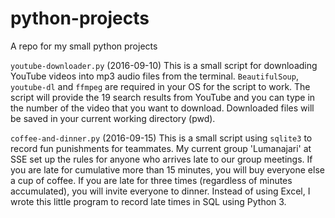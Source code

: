 # python-projects
A repo for my small python projects

`youtube-downloader.py`
(2016-09-10) This is a small script for downloading YouTube videos into mp3 audio files from the terminal.
`BeautifulSoup`, `youtube-dl` and `ffmpeg` are required in your OS for the script to work.
The script will provide the 19 search results from YouTube and you can type in the number of the video that you want to download.
Downloaded files will be saved in your current working directory (pwd).

`coffee-and-dinner.py`
(2016-09-15) This is a small script using `sqlite3` to record fun punishments for teammates. My current group 'Lumanajari' at SSE set up the rules for anyone who arrives late to our group meetings. If you are late for cumulative more than 15 minutes, you will buy everyone else a cup of coffee. If you are late for three times (regardless of minutes accumulated), you will invite everyone to dinner. Instead of using Excel, I wrote this little program to record late times in SQL using Python 3.
